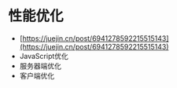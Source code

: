 # 性能优化

* [https://juejin.cn/post/6941278592215515143](https://juejin.cn/post/6941278592215515143)
* JavaScript优化
* 服务器端优化
* 客户端优化
